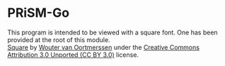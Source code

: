 # PRiSM-Go

This program is intended to be viewed with a square font. One has been provided at the root of this module.  
[Square](https://strlen.com/square/) by [Wouter van Oortmerssen](https://strlen.com/) under the [Creative Commons Attribution 3.0 Unported (CC BY 3.0)](https://creativecommons.org/licenses/by/3.0/deed.en_US) license.

